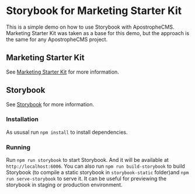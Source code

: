 # Storybook for Marketing Starter Kit
This is a simple demo on how to use Storybook with ApostropheCMS.
Marketing Starter Kit was taken as a base for this demo, but the approach is the same for any ApostropheCMS project.

## Marketing Starter Kit
See [Marketing Starter Kit](https://github.com/apostrophecms/starter-kit-marketing) for more information.

## Storybook
See [Storybook](https://storybook.js.org/) for more information.

### Installation
As ususal run `npm install` to install dependencies.

### Running
Run `npm run storybook` to start Storybook. And it will be available at `http://localhost:6006`.
You can also run `npm run build-storybook` to build Storybook (to compile a static storybook in `storybook-static` folder)and `npm run serve-storybook` to serve it. It can be useful for previewing the storybook in staging or production environment.
